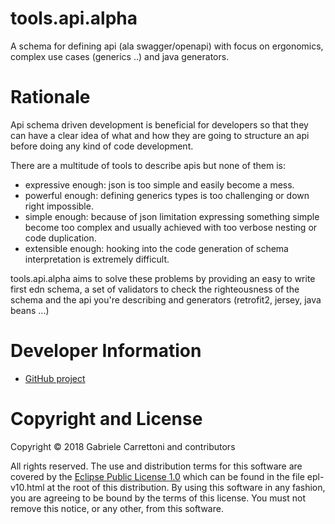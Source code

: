 tools.api.alpha
========================================

A schema for defining api (ala swagger/openapi) with focus on ergonomics, complex use cases (generics ..) and java generators.

# Rationale

Api schema driven development is beneficial for developers so that they can have a clear idea of what and how they are 
going to structure an api before doing any kind of code development. 

There are a multitude of tools to describe apis but none of them is:

* expressive enough: json is too simple and easily become a mess.
* powerful enough: defining generics types is too challenging or down right impossible.
* simple enough: because of json limitation expressing something simple become too complex and usually achieved with 
too verbose nesting or code duplication.
* extensible enough: hooking into the code generation of schema interpretation is extremely difficult. 

tools.api.alpha aims to solve these problems by providing an easy to write first edn schema,
a set of validators to check the righteousness of the schema and the api you're describing and 
generators (retrofit2, jersey, java beans ...)

# Developer Information

* [GitHub project](https://github.com/ga2arch/tools.api.alpha)

# Copyright and License

Copyright © 2018 Gabriele Carrettoni and contributors

All rights reserved. The use and
distribution terms for this software are covered by the
[Eclipse Public License 1.0] which can be found in the file
epl-v10.html at the root of this distribution. By using this software
in any fashion, you are agreeing to be bound by the terms of this
license. You must not remove this notice, or any other, from this
software.

[Eclipse Public License 1.0]: http://opensource.org/licenses/eclipse-1.0.php
